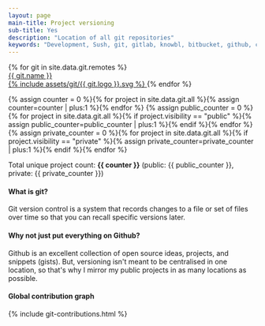 ```yaml
---
layout: page
main-title: Project versioning
sub-title: Yes
description: "Location of all git repositories"
keywords: "Development, Sush, git, gitlab, knowbl, bitbucket, github, contribution, graph"
---
```


<div class="boxes flex">
	{% for git in site.data.git.remotes %}
		<a href="{{ git.url }}" target="_blank" class="box git-link">
			<div>{{ git.name }}</div>
			{% include assets/git/{{ git.logo }}.svg %}
		</a>
	{% endfor %}
</div>

{% assign counter = 0 %}{% for project in site.data.git.all %}{% assign counter=counter | plus:1 %}{% endfor %}
{% assign public_counter = 0 %}{% for project in site.data.git.all %}{% if project.visibility == "public" %}{% assign public_counter=public_counter | plus:1 %}{% endif %}{% endfor %}
{% assign private_counter = 0 %}{% for project in site.data.git.all %}{% if project.visibility == "private" %}{% assign private_counter=private_counter | plus:1 %}{% endif %}{% endfor %}

Total unique project count: **{{ counter }}** (public: {{ public_counter }}, private: {{ private_counter }})

#### What is git?

Git version control is a system that records changes to a file or set of files over time so that you can recall specific versions later.

#### Why not just put everything on Github?

Github is an excellent collection of open source ideas, projects, and snippets (gists). But, versioning isn't meant to be centralised in one location, so that's why I mirror my public projects in as many locations as possible.


#### Global contribution graph

{% include git-contributions.html %}
